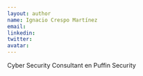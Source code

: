 ```yaml
---
layout: author
name: Ignacio Crespo Martínez
email: 
linkedin: 
twitter: 
avatar: 
---
```

Cyber Security Consultant en Puffin Security